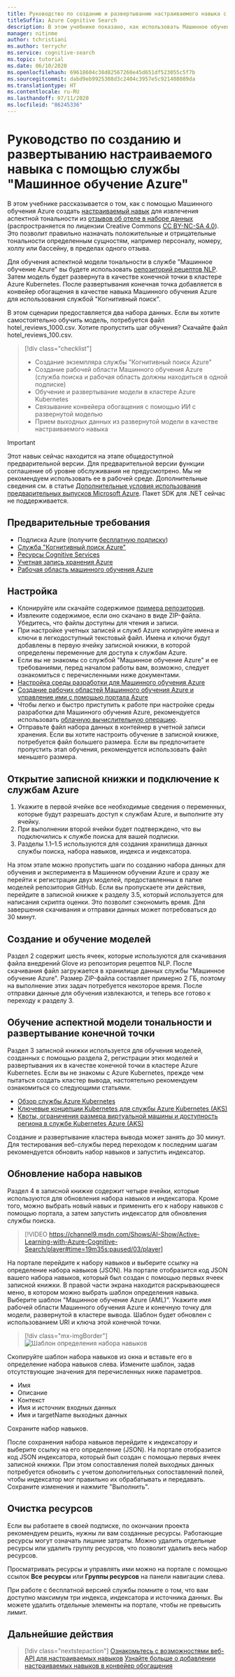 ```yaml
---
title: Руководство по созданию и развертыванию настраиваемого навыка с помощью службы "Машинное обучение Azure"
titleSuffix: Azure Cognitive Search
description: В этом учебнике показано, как использовать Машинное обучение Azure для создания и развертывания настраиваемого навыка для конвейера обогащения с помощью ИИ в Когнитивном поиске Azure.
manager: nitinme
author: tchristiani
ms.author: terrychr
ms.service: cognitive-search
ms.topic: tutorial
ms.date: 06/10/2020
ms.openlocfilehash: 69618604c38d82567260e45d651df523055c5f7b
ms.sourcegitcommit: dabd9eb9925308d3c2404c3957e5c921408089da
ms.translationtype: HT
ms.contentlocale: ru-RU
ms.lasthandoff: 07/11/2020
ms.locfileid: "86245336"
---
```

# <a name="tutorial-build-and-deploy-a-custom-skill-with-azure-machine-learning"></a>Руководство по созданию и развертыванию настраиваемого навыка с помощью службы "Машинное обучение Azure" 

В этом учебнике рассказывается о том, как с помощью Машинного обучения Azure создать [настраиваемый навык](https://docs.microsoft.com/azure/search/cognitive-search-aml-skill) для извлечения аспектной тональности из [отзывов об отеле в наборе данных](https://www.kaggle.com/datafiniti/hotel-reviews) (распространяется по лицензии Creative Commons [CC BY-NC-SA 4.0](https://creativecommons.org/licenses/by-nc-sa/4.0/legalcode.txt)). Это позволит правильно назначать положительные и отрицательные тональности определенным сущностям, например персоналу, номеру, холлу или бассейну, в пределах одного отзыва.

Для обучения аспектной модели тональности в службе "Машинное обучение Azure" вы будете использовать [репозиторий рецептов NLP](https://github.com/microsoft/nlp-recipes/tree/master/examples/sentiment_analysis/absa). Затем модель будет развернута в качестве конечной точки в кластере Azure Kubernetes. После развертывания конечная точка добавляется в конвейер обогащения в качестве навыка Машинного обучения Azure для использования службой "Когнитивный поиск".

В этом сценарии предоставляется два набора данных. Если вы хотите самостоятельно обучить модель, потребуется файл hotel_reviews_1000.csv. Хотите пропустить шаг обучения? Скачайте файл hotel_reviews_100.csv.

> [!div class="checklist"]
> * Создание экземпляра службы "Когнитивный поиск Azure"
> * Создание рабочей области Машинного обучения Azure (служба поиска и рабочая область должны находиться в одной подписке)
> * Обучение и развертывание модели в кластере Azure Kubernetes
> * Связывание конвейера обогащения с помощью ИИ с развернутой моделью
> * Прием выходных данных из развернутой модели в качестве настраиваемого навыка

> [!IMPORTANT] 
> Этот навык сейчас находится на этапе общедоступной предварительной версии. Для предварительной версии функции соглашение об уровне обслуживания не предусмотрено. Мы не рекомендуем использовать ее в рабочей среде. Дополнительные сведения см. в статье [Дополнительные условия использования предварительных выпусков Microsoft Azure](https://azure.microsoft.com/support/legal/preview-supplemental-terms/). Пакет SDK для .NET сейчас не поддерживается.

## <a name="prerequisites"></a>Предварительные требования

* Подписка Azure (получите [бесплатную подписку](https://azure.microsoft.com/free/?WT.mc_id=A261C142F))
* [Служба "Когнитивный поиск Azure"](https://docs.microsoft.com/azure/search/search-get-started-arm)
* [Ресурсы Cognitive Services](https://docs.microsoft.com/azure/cognitive-services/cognitive-services-apis-create-account?tabs=multiservice%2Cwindows)
* [Учетная запись хранения Azure](https://docs.microsoft.com/azure/storage/common/storage-account-create?toc=%2Fazure%2Fstorage%2Fblobs%2Ftoc.json&tabs=azure-portal)
* [Рабочая область машинного обучения Azure](https://docs.microsoft.com/azure/machine-learning/how-to-manage-workspace)

## <a name="setup"></a>Настройка

* Клонируйте или скачайте содержимое [примера репозитория](https://github.com/Azure-Samples/azure-search-python-samples/tree/master/AzureML-Custom-Skill).
* Извлеките содержимое, если оно скачано в виде ZIP-файла. Убедитесь, что файлы доступны для чтения и записи.
* При настройке учетных записей и служб Azure копируйте имена и ключи в легкодоступный текстовый файл. Имена и ключи будут добавлены в первую ячейку записной книжки, в которой определены переменные для доступа к службам Azure.
* Если вы не знакомы со службой "Машинное обучение Azure" и ее требованиями, перед началом работы вам, возможно, следует ознакомиться с перечисленными ниже документами.
 * [Настройка среды разработки для Машинного обучения Azure](https://docs.microsoft.com/azure/machine-learning/how-to-configure-environment)
 * [Создание рабочих областей Машинного обучения Azure и управление ими с помощью портала Azure](https://docs.microsoft.com/azure/machine-learning/how-to-manage-workspace)
 * Чтобы легко и быстро приступить к работе при настройке среды разработки для Машинного обучения Azure, рекомендуется использовать [облачную вычислительную операцию](https://docs.microsoft.com/azure/machine-learning/how-to-configure-environment#compute-instance).
* Отправьте файл набора данных в контейнер в учетной записи хранения. Если вы хотите настроить обучение в записной книжке, потребуется файл большего размера. Если вы предпочитаете пропустить этап обучения, рекомендуется использовать файл меньшего размера.

## <a name="open-notebook-and-connect-to-azure-services"></a>Открытие записной книжки и подключение к службам Azure

1. Укажите в первой ячейке все необходимые сведения о переменных, которые будут разрешать доступ к службам Azure, и выполните эту ячейку.
1. При выполнении второй ячейки будет подтверждено, что вы подключились к службе поиска для вашей подписки.
1. Разделы 1.1–1.5 используются для создания хранилища данных службы поиска, набора навыков, индекса и индексатора.

На этом этапе можно пропустить шаги по созданию набора данных для обучения и эксперимента в Машинном обучении Azure и сразу же перейти к регистрации двух моделей, предоставленных в папке моделей репозитория GitHub. Если вы пропускаете эти действия, перейдите в записной книжке к разделу 3.5, который используется для написания скрипта оценки. Это позволит сэкономить время. Для завершения скачивания и отправки данных может потребоваться до 30 минут.

## <a name="creating-and-training-the-models"></a>Создание и обучение моделей

Раздел 2 содержит шесть ячеек, которые используются для скачивания файла внедрений Glove из репозитория рецептов NLP. После скачивания файл загружается в хранилище данных службы "Машинное обучение Azure". Размер ZIP-файла составляет примерно 2 ГБ, поэтому на выполнение этих задач потребуется некоторое время. После отправки данные для обучения извлекаются, и теперь все готово к переходу к разделу 3.

## <a name="train-the-aspect-based-sentiment-model-and-deploy-your-endpoint"></a>Обучение аспектной модели тональности и развертывание конечной точки

Раздел 3 записной книжки используется для обучения моделей, созданных с помощью раздела 2, регистрации этих моделей и развертывания их в качестве конечной точки в кластере Azure Kubernetes. Если вы не знакомы с Azure Kubernetes, прежде чем пытаться создать кластер вывода, настоятельно рекомендуем ознакомиться со следующими статьями.

* [Обзор службы Azure Kubernetes](https://docs.microsoft.com/azure/aks/intro-kubernetes)
* [Ключевые концепции Kubernetes для службы Azure Kubernetes (AKS)](https://docs.microsoft.com/azure/aks/concepts-clusters-workloads)
* [Квоты, ограничения размера виртуальной машины и доступность региона в службе Kubernetes Azure (AKS)](https://docs.microsoft.com/azure/aks/quotas-skus-regions)

Создание и развертывание кластера вывода может занять до 30 минут. Для тестирования веб-службы перед переходом к последним шагам рекомендуется обновить набор навыков и запустить индексатор.

## <a name="update-the-skillset"></a>Обновление набора навыков

Раздел 4 в записной книжке содержит четыре ячейки, которые используются для обновления набора навыков и индексатора. Кроме того, можно выбрать новый навык и применить его к набору навыков с помощью портала, а затем запустить индексатор для обновления службы поиска.

> [!VIDEO https://channel9.msdn.com/Shows/AI-Show/Active-Learning-with-Azure-Cognitive-Search/player#time=19m35s:paused/03/player]

На портале перейдите к набору навыков и выберите ссылку на определение набора навыков (JSON). На портале отобразится код JSON вашего набора навыков, который был создан с помощью первых ячеек записной книжки. В правой части экрана находится раскрывающееся меню, в котором можно выбрать шаблон определения навыка. Выберите шаблон "Машинное обучение Azure (AML)". Укажите имя рабочей области Машинного обучения Azure и конечную точку для модели, развернутой в кластере вывода. Шаблон будет обновлен с использованием URI и ключа этой конечной точки.

> [!div class="mx-imgBorder"]
> ![Шаблон определения набора навыков](media/cognitive-search-aml-skill/portal-aml-skillset-definition.png)

Скопируйте шаблон набора навыков из окна и вставьте его в определение набора навыков слева. Измените шаблон, задав отсутствующие значения для перечисленных ниже параметров.

* Имя
* Описание
* Контекст
* Имя и источник входных данных
* Имя и targetName выходных данных

Сохраните набор навыков.

После сохранения набора навыков перейдите к индексатору и выберите ссылку на его определение (JSON). На портале отобразится код JSON индексатора, который был создан с помощью первых ячеек записной книжки. При этом сопоставления полей выходных данных потребуется обновить с учетом дополнительных сопоставлений полей, чтобы индексатор мог правильно их обрабатывать и передавать. Сохраните изменения и нажмите "Выполнить". 

## <a name="clean-up-resources"></a>Очистка ресурсов

Если вы работаете в своей подписке, по окончании проекта рекомендуем решить, нужны ли вам созданные ресурсы. Работающие ресурсы могут означать лишние затраты. Можно удалить отдельные ресурсы или удалить группу ресурсов, что позволит удалить весь набор ресурсов.

Просматривать ресурсы и управлять ими можно на портале с помощью ссылок **Все ресурсы** или **Группы ресурсов** на панели навигации слева.

При работе с бесплатной версией службы помните о том, что вам доступно максимум три индекса, индексатора и источника данных. Вы можете удалить отдельные элементы на портале, чтобы не превысить лимит.

## <a name="next-steps"></a>Дальнейшие действия

> [!div class="nextstepaction"]
> [Ознакомьтесь с возможностями веб-API для настраиваемых навыков](https://docs.microsoft.com/azure/search/cognitive-search-custom-skill-web-api)
> [Узнайте больше о добавлении настраиваемых навыков в конвейер обогащения](https://docs.microsoft.com/azure/search/cognitive-search-custom-skill-interface)